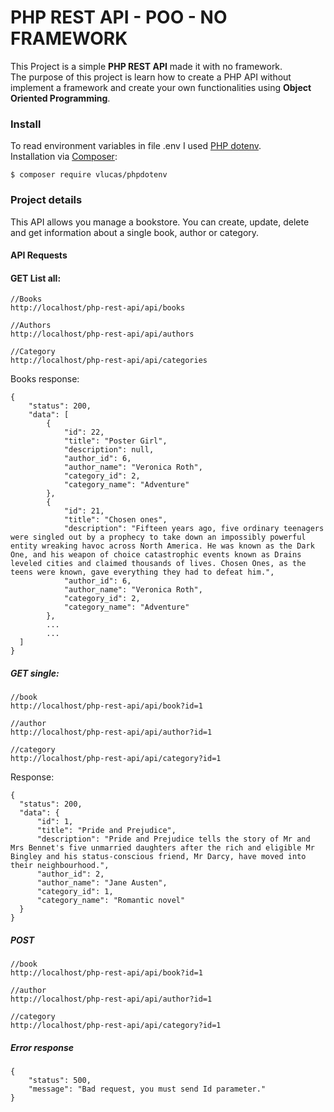 # PHP REST API - POO - NO FRAMEWORK

This Project is a simple **PHP REST API** made it with no framework.<br>
The purpose of this project is learn how to create a PHP API without implement a framework and create your own functionalities using **Object Oriented Programming**.
<br>

### Install

To read environment variables in file .env I used [PHP dotenv](https://github.com/vlucas/phpdotenv). <br> 
Installation via [Composer](https://getcomposer.org/):

```
$ composer require vlucas/phpdotenv
```

### Project details

This API allows you manage a bookstore. You can create, update, delete and get information about a single book, author or category.

#### API Requests

#### GET List all:
```
//Books
http://localhost/php-rest-api/api/books

//Authors
http://localhost/php-rest-api/api/authors

//Category
http://localhost/php-rest-api/api/categories
```
Books response:

```
{
    "status": 200,
    "data": [
        {
            "id": 22,
            "title": "Poster Girl",
            "description": null,
            "author_id": 6,
            "author_name": "Veronica Roth",
            "category_id": 2,
            "category_name": "Adventure"
        },
        {
            "id": 21,
            "title": "Chosen ones",
            "description": "Fifteen years ago, five ordinary teenagers were singled out by a prophecy to take down an impossibly powerful entity wreaking havoc across North America. He was known as the Dark One, and his weapon of choice catastrophic events known as Drains leveled cities and claimed thousands of lives. Chosen Ones, as the teens were known, gave everything they had to defeat him.",
            "author_id": 6,
            "author_name": "Veronica Roth",
            "category_id": 2,
            "category_name": "Adventure"
        },
        ...
        ...
  ]
}
```

##### GET single:
```
//book
http://localhost/php-rest-api/api/book?id=1

//author
http://localhost/php-rest-api/api/author?id=1

//category
http://localhost/php-rest-api/api/category?id=1

```
Response:

```
{
  "status": 200,
  "data": {
      "id": 1,
      "title": "Pride and Prejudice",
      "description": "Pride and Prejudice tells the story of Mr and Mrs Bennet's five unmarried daughters after the rich and eligible Mr Bingley and his status-conscious friend, Mr Darcy, have moved into their neighbourhood.",
      "author_id": 2,
      "author_name": "Jane Austen",
      "category_id": 1,
      "category_name": "Romantic novel"
  }
}  
```
##### POST
```
//book
http://localhost/php-rest-api/api/book?id=1

//author
http://localhost/php-rest-api/api/author?id=1

//category
http://localhost/php-rest-api/api/category?id=1

```

##### Error response

```
{
    "status": 500,
    "message": "Bad request, you must send Id parameter."
}
```









